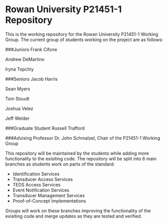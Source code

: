 # Rowan University P21451-1 Repository
This is the working repository for the Rowan University P21451-1 Working Group. The current group of students working on the project are as follows:

###Juniors
Frank Cifone

Andrew DeMartino

Iryna Topchiy

###Seniors
Jacob Harris

Sean Myers

Tom Stoudt

Joshua Velez

Jeff Welder

###Graduate Student
Russell Trafford

###Advising Professor
Dr. John Schmalzel, Chair of the P21451-1 Working Group

This repository will be maintained by the students while adding more functionality to the exisiting code. The repository will be split into 6 main branches as students work on parts of the standard:
* Identification Services
* Transducer Access Services
* TEDS Access Services
* Event Notification Services
* Transducer Management Services
* Proof-of-Concept Implementations

Groups will work on these branches improving the functionality of the exisiting code and merge updates as they are tested and verified.